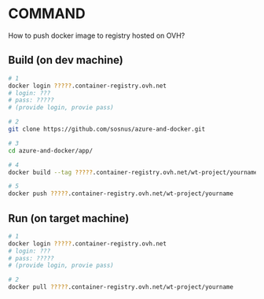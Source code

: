 # COMMAND
How to push docker image to registry hosted on OVH?
## Build (on dev machine)
``` bash
# 1
docker login ?????.container-registry.ovh.net
# login: ???
# pass: ?????
# (provide login, provie pass)

# 2
git clone https://github.com/sosnus/azure-and-docker.git

# 3
cd azure-and-docker/app/

# 4
docker build --tag ?????.container-registry.ovh.net/wt-project/yourname .

# 5
docker push ?????.container-registry.ovh.net/wt-project/yourname

```

## Run (on target machine)
``` bash
# 1
docker login ?????.container-registry.ovh.net
# login: ???
# pass: ?????
# (provide login, provie pass)

# 2
docker pull ?????.container-registry.ovh.net/wt-project/yourname

```